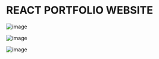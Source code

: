 # REACT PORTFOLIO WEBSITE

![image](https://user-images.githubusercontent.com/94992378/179262531-37e7f5dc-319f-443d-bcd3-81395c346881.png)

![image](https://user-images.githubusercontent.com/94992378/179262721-f8a151bc-adfa-4102-b50b-6948ba356c0e.png)

![image](https://user-images.githubusercontent.com/94992378/179262801-0aefe979-5193-4528-9b07-64321af2fcaa.png)


